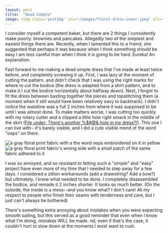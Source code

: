 ```yaml
---
layout: post
title:  "Dead Simple"
image: <img class='postImg' src="/images/floral-dress-inner.jpeg" alt="an inner seam of a dress with many lines of yellow stitching criss crossing each other"/>
---
```


I consider myself a competent baker, but there are 2 things I consistently make poorly: brownies and pancakes. Allegedly two of the simplest and easiest things there are. Recently, when I lamented this to a friend, she suggested that perhaps it was because when I think something should be easy I am less careful than when I think it is going to be hard. Eureka! An explanation. 

Fast forward to me making a dead simple dress that I've made at least twice before, and completely screwing it up. First, I was lazy at the moment of cutting the pattern, and didn't check that I was using the right marks for where to cut the bodice (the dress is adapted from a shirt pattern, and to make it I cut the bodice horizontally about halfway down). Next, I forgot to fit the dress between basting together the pieces and topstitching them (a moment when it still would have been relatively easy to backtrack). I didn't notice the waistline was a full 2 inches from where it was supposed to be until I was almost done. To make matters worse, I was cutting too quickly with my rotary cutter and a clipped a little hole right smack in the middle of the skirt ([File under: There's another %$#@& hole in my dress?!](https://jolly-euler-5e7006.netlify.com/2018/09/26/theres-a-hole-in-my-dress.html)). This one I can live with--it's barely visible, and I did a cute visible mend of the word "oops" on there. 

<img class='internalPostImg' src="/images/oopsdress.jpg" alt="a gray floral print fabric with a the word oops embroidered on it in yellow"/> 
<img class='internalPostImg' src="/images/floral-dress-patch.jpeg" alt="a gray floral print fabric's wrong side with a small patch of the same fabric adhered to it"/>

I was so annoyed, and so resistant to letting such a "simple" and "easy" project have even more of my time that I needed to step away for a few days. I considered a zillion workarounds (add a drawstring? Add a bow?) but ultimately, I knew what needed to be done. I completely disassembled the bodice, and remade it 2 inches shorter. It looks so much better. (On the outside; the inside is a mess--and you know what? I don't care! All my respect to people who finish their seams with tenderness and care, but I just can't always be bothered) 

There's something extra annoying about mistakes when you were expecting smooth sailing, but this served as a good reminder that even when I know what I'm doing, mistakes WILL be made. nd, even if that's the case, it couldn't hurt to slow down at the moments I most want to rush. 







